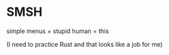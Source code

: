 # SMSH

simple menus + stupid human = this

(I need to practice Rust and that looks like a job for me)
